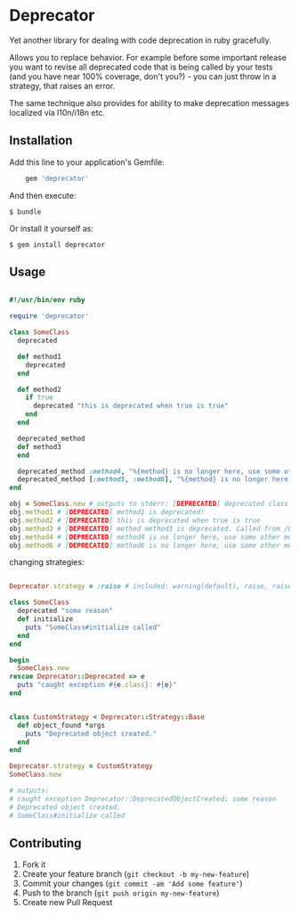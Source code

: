# Deprecator

Yet another library for dealing with code deprecation in ruby gracefully.

Allows you to replace behavior. For example before some important release you want to revise all deprecated code that is being called by your tests (and you have near 100% coverage, don't you?) - you can just throw in a strategy, that raises an error.

The same technique also provides for ability to make deprecation messages localized via l10n/i18n etc.

## Installation

Add this line to your application's Gemfile:

```ruby
    gem 'deprecator'
```

And then execute:

    $ bundle

Or install it yourself as:

    $ gem install deprecator

## Usage

```ruby

#!/usr/bin/env ruby

require 'deprecator'

class SomeClass
  deprecated

  def method1
    deprecated
  end

  def method2
    if true
      deprecated "this is deprecated when true is true"
    end
  end

  deprecated_method
  def method3
  end

  deprecated_method :method4, "%{method} is no longer here, use some other method!"
  deprecated_method [:method5, :method6], "%{method} is no longer here, use some other method!"
end

obj = SomeClass.new # outputs to stderr: [DEPRECATED] deprecated class SomeClass instantiated at /Users/vasfed/work/deprecator/examples/example.rb:26:in `new'
obj.method1 # [DEPRECATED] method1 is deprecated!
obj.method2 # [DEPRECATED] this is deprecated when true is true
obj.method3 # [DEPRECATED] method method3 is deprecated. Called from /Users/vasfed/work/deprecator/examples/example.rb:28:in `<top (required)>'
obj.method4 # [DEPRECATED] method4 is no longer here, use some other method!
obj.method6 # [DEPRECATED] method6 is no longer here, use some other method!

```

changing strategies:

```ruby

Deprecator.strategy = :raise # included: warning(default), raise, raiseHard

class SomeClass
  deprecated "some reason"
  def initialize
    puts "SomeClass#initialize called"
  end
end

begin
  SomeClass.new
rescue Deprecator::Deprecated => e
  puts "caught exception #{e.class}: #{e}"
end


class CustomStrategy < Deprecator::Strategy::Base
  def object_found *args
    puts "Deprecated object created."
  end
end

Deprecator.strategy = CustomStrategy
SomeClass.new

# outputs:
# caught exception Deprecator::DeprecatedObjectCreated: some reason
# Deprecated object created.
# SomeClass#initialize called

```

## Contributing

1. Fork it
2. Create your feature branch (`git checkout -b my-new-feature`)
3. Commit your changes (`git commit -am 'Add some feature'`)
4. Push to the branch (`git push origin my-new-feature`)
5. Create new Pull Request
